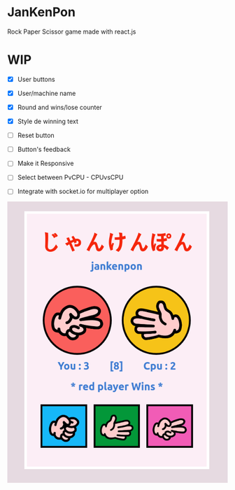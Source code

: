 # JanKenPon
<p> Rock Paper Scissor game made with react.js</p>

# WIP
- [x] User buttons
- [x] User/machine name
- [x] Round and wins/lose counter
- [x] Style de winning text
- [ ] Reset button
- [ ] Button's feedback
- [ ] Make it Responsive 
- [ ] Select between PvCPU - CPUvsCPU
- [ ] Integrate with socket.io for multiplayer option


<img src="screenshotII.png">

  
